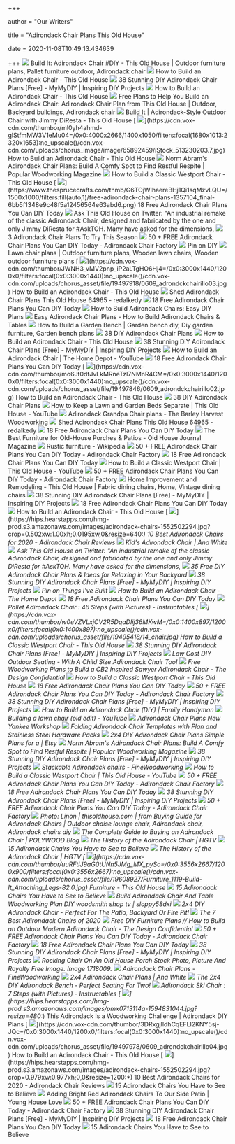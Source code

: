 +++
        
author = "Our Writers"
        
title = "Adirondack Chair Plans This Old House"
        
date = 2020-11-08T10:49:13.434639
        
+++
[ ![](https://i.pinimg.com/originals/2a/11/b2/2a11b214a80473872e9842ff43235dc5.jpg)](https://i.pinimg.com/originals/2a/11/b2/2a11b214a80473872e9842ff43235dc5.jpg) Build It: Adirondack Chair #DIY - This Old House | Outdoor furniture plans,  Pallet furniture outdoor, Adirondack chair
[ ![](https://cdn.vox-cdn.com/thumbor/WbAeb_Kr2ZisfW9qMtZk9VbvUzQ=/1400x0/filters:no_upscale()/cdn.vox-cdn.com/uploads/chorus_asset/file/19497778/0609_adrondckchairillo01.jpg)](https://cdn.vox-cdn.com/thumbor/WbAeb_Kr2ZisfW9qMtZk9VbvUzQ=/1400x0/filters:no_upscale()/cdn.vox-cdn.com/uploads/chorus_asset/file/19497778/0609_adrondckchairillo01.jpg) How to Build an Adirondack Chair - This Old House
[ ![](https://www.mymydiy.com/wp-content/uploads/2017/06/JackmanWorks-Adirondack-Chair.jpg)](https://www.mymydiy.com/wp-content/uploads/2017/06/JackmanWorks-Adirondack-Chair.jpg) 38 Stunning DIY Adirondack Chair Plans [Free] - MyMyDIY | Inspiring DIY  Projects
[ ![](https://cdn.vox-cdn.com/thumbor/FEQf3mw9jAED1F_1Q0_rPKeKpfo=/1400x1400/filters:format(jpeg)/cdn.vox-cdn.com/uploads/chorus_asset/file/19497657/h0906buildbuyit.jpg)](https://cdn.vox-cdn.com/thumbor/FEQf3mw9jAED1F_1Q0_rPKeKpfo=/1400x1400/filters:format(jpeg)/cdn.vox-cdn.com/uploads/chorus_asset/file/19497657/h0906buildbuyit.jpg) How to Build an Adirondack Chair - This Old House
[ ![](https://i.pinimg.com/originals/97/e8/13/97e8130dd37e1563ab944285199f6dd0.jpg)](https://i.pinimg.com/originals/97/e8/13/97e8130dd37e1563ab944285199f6dd0.jpg) Free Plans to Help You Build an Adirondack Chair: Adirondack Chair Plan  from This Old House | Outdoor, Backyard buildings, Adirondack chair
[ ![](https://gvimage.zype.com/5d25ffee9e3fa77f91f0234f/5dcddcb273c3f956ef5d784d/custom_thumbnail/1080.jpg?1579647364)](https://gvimage.zype.com/5d25ffee9e3fa77f91f0234f/5dcddcb273c3f956ef5d784d/custom_thumbnail/1080.jpg?1579647364) Build It | Adirondack-Style Outdoor Chair with Jimmy DiResta - This Old  House
[ ![](https://cdn.vox-cdn.com/thumbor/ml0yh4ahmd-glStfmMW3V1eMu04=/0x0:4000x2666/1400x1050/filters:focal(1680x1013:2320x1653):no_upscale()/cdn.vox-cdn.com/uploads/chorus_image/image/65892459/iStock_513230203.7.jpg)](https://cdn.vox-cdn.com/thumbor/ml0yh4ahmd-glStfmMW3V1eMu04=/0x0:4000x2666/1400x1050/filters:focal(1680x1013:2320x1653):no_upscale()/cdn.vox-cdn.com/uploads/chorus_image/image/65892459/iStock_513230203.7.jpg) How to Build an Adirondack Chair - This Old House
[ ![](https://cdn.popularwoodworking.com/wp-content/uploads/2018/12/norm-abrams-and-steven-shanesy-adirondack-chair-opener.jpg)](https://cdn.popularwoodworking.com/wp-content/uploads/2018/12/norm-abrams-and-steven-shanesy-adirondack-chair-opener.jpg) Norm Abram's Adirondack Chair Plans: Build A Comfy Spot to Find Restful  Respite | Popular Woodworking Magazine
[ ![](https://cdn.vox-cdn.com/thumbor/Y3xiX-y7-AntRci0EtyJ9izoL9A=/1400x1400/filters:format(jpeg)/cdn.vox-cdn.com/uploads/chorus_asset/file/19494206/chair_x.jpg)](https://cdn.vox-cdn.com/thumbor/Y3xiX-y7-AntRci0EtyJ9izoL9A=/1400x1400/filters:format(jpeg)/cdn.vox-cdn.com/uploads/chorus_asset/file/19494206/chair_x.jpg) How to Build a Classic Westport Chair - This Old House
[ ![](https://www.thesprucecrafts.com/thmb/G6TOjWIhaereBHj1Qi1sqMzvLQU=/1500x1000/filters:fill(auto,1)/free-adirondack-chair-plans-1357104_final-6bb5f1348e9c48f5a12456564e63abd6.png)](https://www.thesprucecrafts.com/thmb/G6TOjWIhaereBHj1Qi1sqMzvLQU=/1500x1000/filters:fill(auto,1)/free-adirondack-chair-plans-1357104_final-6bb5f1348e9c48f5a12456564e63abd6.png) 18 Free Adirondack Chair Plans You Can DIY Today
[ ![](https://pbs.twimg.com/ext_tw_video_thumb/1119779907528220672/pu/img/I1yWmmZKSYOLFHct.jpg)](https://pbs.twimg.com/ext_tw_video_thumb/1119779907528220672/pu/img/I1yWmmZKSYOLFHct.jpg) Ask This Old House on Twitter: "An industrial remake of the classic Adirondack  Chair, designed and fabricated by the one and only Jimmy DiResta for  #AskTOH. Many have asked for the dimensions,
[ ![](https://www.mikeswoodworkingprojects.com/wp-content/uploads/2015/04/adirondack-chair-plans.jpg)](https://www.mikeswoodworkingprojects.com/wp-content/uploads/2015/04/adirondack-chair-plans.jpg) 3 Adirondack Chair Plans To Try This Season
[ ![](https://adirondackchairfactory.com/wp-content/uploads/Adirondack-Chair-Plans.jpg)](https://adirondackchairfactory.com/wp-content/uploads/Adirondack-Chair-Plans.jpg) 50 + FREE Adirondack Chair Plans You Can DIY Today - Adirondack Chair  Factory
[ ![](https://i.pinimg.com/originals/6e/a0/80/6ea0806b665aa73cdaf02490fc6937a8.gif)](https://i.pinimg.com/originals/6e/a0/80/6ea0806b665aa73cdaf02490fc6937a8.gif) Pin on DIY
[ ![](https://i.pinimg.com/originals/58/41/90/5841905a6c0b85c77f62cd7ab56a1e69.png)](https://i.pinimg.com/originals/58/41/90/5841905a6c0b85c77f62cd7ab56a1e69.png) Lawn chair plans | Outdoor furniture plans, Wooden lawn chairs, Wooden  outdoor furniture plans
[ ![](https://cdn.vox-cdn.com/thumbor/JWNH3_vMV2pnp_iP2aLTgHO6Hj4=/0x0:3000x1440/1200x0/filters:focal(0x0:3000x1440):no_upscale()/cdn.vox-cdn.com/uploads/chorus_asset/file/19497918/0609_adrondckchairillo03.jpg)](https://cdn.vox-cdn.com/thumbor/JWNH3_vMV2pnp_iP2aLTgHO6Hj4=/0x0:3000x1440/1200x0/filters:focal(0x0:3000x1440):no_upscale()/cdn.vox-cdn.com/uploads/chorus_asset/file/19497918/0609_adrondckchairillo03.jpg) How to Build an Adirondack Chair - This Old House
[ ![](http://lh6.ggpht.com/-EsHULEhw1eU/TUfZsMJCLQI/AAAAAAAABxA/PFBZPW99DQA/shed-plans-woodworking.jpg)](http://lh6.ggpht.com/-EsHULEhw1eU/TUfZsMJCLQI/AAAAAAAABxA/PFBZPW99DQA/shed-plans-woodworking.jpg) Shed Adirondack Chair Plans This Old House 64965 - redalkedy
[ ![](https://www.thesprucecrafts.com/thmb/C7aCFPvuL6mXIvVHqLxomVGshmc=/713x500/filters:no_upscale():max_bytes(150000):strip_icc()/skip-to-my-lou-free-adirondack-chair-plans-580f86e83df78c2c73ab4815.jpg)](https://www.thesprucecrafts.com/thmb/C7aCFPvuL6mXIvVHqLxomVGshmc=/713x500/filters:no_upscale():max_bytes(150000):strip_icc()/skip-to-my-lou-free-adirondack-chair-plans-580f86e83df78c2c73ab4815.jpg) 18 Free Adirondack Chair Plans You Can DIY Today
[ ![](https://lda.lowes.com/is/image/Lowes/ht_how-to-build-adirondack-chairs?scl=1)](https://lda.lowes.com/is/image/Lowes/ht_how-to-build-adirondack-chairs?scl=1) How to Build Adirondack Chairs: Easy DIY Plans
[ ![](https://hips.hearstapps.com/pop.h-cdn.co/assets/15/47/1448060085-a2.jpg)](https://hips.hearstapps.com/pop.h-cdn.co/assets/15/47/1448060085-a2.jpg) Easy Adirondack Chair Plans - How to Build Adirondack Chairs & Tables
[ ![](https://i.pinimg.com/originals/27/ad/94/27ad9434262e28f72c14407f5a66ce2d.jpg)](https://i.pinimg.com/originals/27/ad/94/27ad9434262e28f72c14407f5a66ce2d.jpg) How to Build a Garden Bench | Garden bench diy, Diy garden furniture,  Garden bench plans
[ ![](https://image.slidesharecdn.com/slidesharepresentation-170722152507/95/38-diy-adirondack-chair-plans-42-638.jpg?cb=1500944331)](https://image.slidesharecdn.com/slidesharepresentation-170722152507/95/38-diy-adirondack-chair-plans-42-638.jpg?cb=1500944331) 38 DIY Adirondack Chair Plans
[ ![](https://cdn.vox-cdn.com/thumbor/sV3XklLwVOLfKXNxIP1BXP506EI=/1400x788/filters:format(jpeg)/cdn.vox-cdn.com/uploads/chorus_asset/file/19497657/h0906buildbuyit.jpg)](https://cdn.vox-cdn.com/thumbor/sV3XklLwVOLfKXNxIP1BXP506EI=/1400x788/filters:format(jpeg)/cdn.vox-cdn.com/uploads/chorus_asset/file/19497657/h0906buildbuyit.jpg) How to Build an Adirondack Chair - This Old House
[ ![](https://www.mymydiy.com/wp-content/uploads/2017/06/Webp.net-compress-image.jpg)](https://www.mymydiy.com/wp-content/uploads/2017/06/Webp.net-compress-image.jpg) 38 Stunning DIY Adirondack Chair Plans [Free] - MyMyDIY | Inspiring DIY  Projects
[ ![](https://i.ytimg.com/vi/yAqn0L8nN_Q/maxresdefault.jpg)](https://i.ytimg.com/vi/yAqn0L8nN_Q/maxresdefault.jpg) How to Build an Adirondack Chair | The Home Depot - YouTube
[ ![](https://www.thesprucecrafts.com/thmb/o067LWtkhKnttN_hKnziAuxxFI8=/900x600/filters:no_upscale():max_bytes(150000):strip_icc()/build-chair-580f8acf5f9b58564c005206.jpg)](https://www.thesprucecrafts.com/thmb/o067LWtkhKnttN_hKnziAuxxFI8=/900x600/filters:no_upscale():max_bytes(150000):strip_icc()/build-chair-580f8acf5f9b58564c005206.jpg) 18 Free Adirondack Chair Plans You Can DIY Today
[ ![](https://cdn.vox-cdn.com/thumbor/mo6Jt0dtJvLkMRneTzl7NMnR4CM=/0x0:3000x1440/1200x0/filters:focal(0x0:3000x1440):no_upscale()/cdn.vox-cdn.com/uploads/chorus_asset/file/19497846/0609_adrondckchairillo02.jpg)](https://cdn.vox-cdn.com/thumbor/mo6Jt0dtJvLkMRneTzl7NMnR4CM=/0x0:3000x1440/1200x0/filters:focal(0x0:3000x1440):no_upscale()/cdn.vox-cdn.com/uploads/chorus_asset/file/19497846/0609_adrondckchairillo02.jpg) How to Build an Adirondack Chair - This Old House
[ ![](https://image.slidesharecdn.com/slidesharepresentation-170722152507/95/38-diy-adirondack-chair-plans-41-638.jpg?cb=1500944331)](https://image.slidesharecdn.com/slidesharepresentation-170722152507/95/38-diy-adirondack-chair-plans-41-638.jpg?cb=1500944331) 38 DIY Adirondack Chair Plans
[ ![](https://i.ytimg.com/vi/CAiK1EHgD90/hqdefault.jpg)](https://i.ytimg.com/vi/CAiK1EHgD90/hqdefault.jpg) How to Keep a Lawn and Garden Beds Separate | This Old House - YouTube
[ ![](https://www.plansinwood.com/Grandpa%20&%20Adult.JPG)](https://www.plansinwood.com/Grandpa%20&%20Adult.JPG) Adirondack Grandpa Chair plans - The Barley Harvest Woodworking
[ ![](http://lh6.ggpht.com/-SLRZYXzIF-o/TDaYWQpaSdI/AAAAAAAAAo8/OdHUBL2jhKQ/Waldorf%252520Shed%252520plans.jpg)](http://lh6.ggpht.com/-SLRZYXzIF-o/TDaYWQpaSdI/AAAAAAAAAo8/OdHUBL2jhKQ/Waldorf%252520Shed%252520plans.jpg) Shed Adirondack Chair Plans This Old House 64965 - redalkedy
[ ![](https://www.thesprucecrafts.com/thmb/XxwV5gyTm9OvsVBmNzc3teUh7fQ=/773x580/filters:no_upscale():max_bytes(150000):strip_icc()/adr-chair-580f8b6b3df78c2c73b364bc.jpg)](https://www.thesprucecrafts.com/thmb/XxwV5gyTm9OvsVBmNzc3teUh7fQ=/773x580/filters:no_upscale():max_bytes(150000):strip_icc()/adr-chair-580f8b6b3df78c2c73b364bc.jpg) 18 Free Adirondack Chair Plans You Can DIY Today
[ ![](https://www.oldhouseonline.com/.image/ar_1:1%2Cc_fill%2Ccs_srgb%2Cfl_progressive%2Cq_auto:good%2Cw_1200/MTQ0NDY2OTU2MzY3NjM2Mzc5/glide-and-bounce-on-this-vintage-style-lawn-suite-from-country-door.jpg)](https://www.oldhouseonline.com/.image/ar_1:1%2Cc_fill%2Ccs_srgb%2Cfl_progressive%2Cq_auto:good%2Cw_1200/MTQ0NDY2OTU2MzY3NjM2Mzc5/glide-and-bounce-on-this-vintage-style-lawn-suite-from-country-door.jpg) The Best Furniture for Old-House Porches & Patios - Old House Journal  Magazine
[ ![](https://upload.wikimedia.org/wikipedia/commons/c/c9/Adirondack_chair_25.jpg)](https://upload.wikimedia.org/wikipedia/commons/c/c9/Adirondack_chair_25.jpg) Rustic furniture - Wikipedia
[ ![](https://i0.wp.com/adirondackchairfactory.com/wp-content/uploads/Scrap-Adirondack-Chair.jpg?resize=800%2C600)](https://i0.wp.com/adirondackchairfactory.com/wp-content/uploads/Scrap-Adirondack-Chair.jpg?resize=800%2C600) 50 + FREE Adirondack Chair Plans You Can DIY Today - Adirondack Chair  Factory
[ ![](https://www.thesprucecrafts.com/thmb/uOkvkDe0YtYOQhJg0RKSVm1amlQ=/797x558/filters:no_upscale():max_bytes(150000):strip_icc()/yellawood-free-adirondack-chair-plans-5a0b0b8cb39d03003793f895.jpg)](https://www.thesprucecrafts.com/thmb/uOkvkDe0YtYOQhJg0RKSVm1amlQ=/797x558/filters:no_upscale():max_bytes(150000):strip_icc()/yellawood-free-adirondack-chair-plans-5a0b0b8cb39d03003793f895.jpg) 18 Free Adirondack Chair Plans You Can DIY Today
[ ![](https://i.ytimg.com/vi/CAiK1EHgD90/maxresdefault.jpg)](https://i.ytimg.com/vi/CAiK1EHgD90/maxresdefault.jpg) How to Build a Classic Westport Chair | This Old House - YouTube
[ ![](https://i2.wp.com/adirondackchairfactory.com/wp-content/uploads/2%C3%974-Adirondack-chair-plan.jpg?resize=900%2C600)](https://i2.wp.com/adirondackchairfactory.com/wp-content/uploads/2%C3%974-Adirondack-chair-plan.jpg?resize=900%2C600) 50 + FREE Adirondack Chair Plans You Can DIY Today - Adirondack Chair  Factory
[ ![](https://i.pinimg.com/originals/5e/7f/9f/5e7f9f93951139da8cd88477b226044d.jpg)](https://i.pinimg.com/originals/5e/7f/9f/5e7f9f93951139da8cd88477b226044d.jpg) Home Improvement and Remodeling - This Old House | Fabric dining chairs,  Home, Vintage dining chairs
[ ![](https://www.mymydiy.com/wp-content/uploads/2018/05/adirondack-chair-plans.jpg)](https://www.mymydiy.com/wp-content/uploads/2018/05/adirondack-chair-plans.jpg) 38 Stunning DIY Adirondack Chair Plans [Free] - MyMyDIY | Inspiring DIY  Projects
[ ![](https://www.thesprucecrafts.com/thmb/9rh_TkTiFCyGLTOZEjR681R6kSM=/640x480/filters:no_upscale():max_bytes(150000):strip_icc()/buildeazy-free-adirondack-chair-plans-580f89133df78c2c73af18e7.jpg)](https://www.thesprucecrafts.com/thmb/9rh_TkTiFCyGLTOZEjR681R6kSM=/640x480/filters:no_upscale():max_bytes(150000):strip_icc()/buildeazy-free-adirondack-chair-plans-580f89133df78c2c73af18e7.jpg) 18 Free Adirondack Chair Plans You Can DIY Today
[ ![](https://cdn.vox-cdn.com/thumbor/vUIvlkSA_DmtHkZntXvPoOxodyc=/1400x0/filters:no_upscale()/cdn.vox-cdn.com/uploads/chorus_asset/file/19498153/0609_adrondckchairillo05.jpg)](https://cdn.vox-cdn.com/thumbor/vUIvlkSA_DmtHkZntXvPoOxodyc=/1400x0/filters:no_upscale()/cdn.vox-cdn.com/uploads/chorus_asset/file/19498153/0609_adrondckchairillo05.jpg) How to Build an Adirondack Chair - This Old House
[ ![](https://hips.hearstapps.com/hmg-prod.s3.amazonaws.com/images/adirondack-chairs-1552502294.jpg?crop=0.502xw:1.00xh;0.0195xw,0&resize=640:*)](https://hips.hearstapps.com/hmg-prod.s3.amazonaws.com/images/adirondack-chairs-1552502294.jpg?crop=0.502xw:1.00xh;0.0195xw,0&resize=640:*) 10 Best Adirondack Chairs for 2020 - Adirondack Chair Reviews
[ ![](https://www.ana-white.com/sites/default/files/kids-adirondack-chair-plans.jpg)](https://www.ana-white.com/sites/default/files/kids-adirondack-chair-plans.jpg) Kid's Adirondack Chair | Ana White
[ ![](https://pbs.twimg.com/profile_images/1084568629176401920/6DkTev_v.jpg)](https://pbs.twimg.com/profile_images/1084568629176401920/6DkTev_v.jpg) Ask This Old House on Twitter: "An industrial remake of the classic Adirondack  Chair, designed and fabricated by the one and only Jimmy DiResta for  #AskTOH. Many have asked for the dimensions,
[ ![](https://morningchores.com/wp-content/uploads/2016/08/35-Free-DIY-Adirondack-Chair-Plans.jpg)](https://morningchores.com/wp-content/uploads/2016/08/35-Free-DIY-Adirondack-Chair-Plans.jpg) 35 Free DIY Adirondack Chair Plans & Ideas for Relaxing in Your Backyard
[ ![](https://www.mymydiy.com/wp-content/uploads/2017/06/DIY-Plans-For-A-Adirondack-Chair.jpg)](https://www.mymydiy.com/wp-content/uploads/2017/06/DIY-Plans-For-A-Adirondack-Chair.jpg) 38 Stunning DIY Adirondack Chair Plans [Free] - MyMyDIY | Inspiring DIY  Projects
[ ![](https://i.pinimg.com/originals/95/56/18/955618bc90c7ff80792ecf9c42c0809b.jpg)](https://i.pinimg.com/originals/95/56/18/955618bc90c7ff80792ecf9c42c0809b.jpg) Pin on Things I've Built
[ ![](https://contentgrid.homedepot-static.com/hdus/en_US/DTCCOMNEW/Articles/how-to-build-an-adirondack-chair-step-1-A.jpg)](https://contentgrid.homedepot-static.com/hdus/en_US/DTCCOMNEW/Articles/how-to-build-an-adirondack-chair-step-1-A.jpg) How to Build an Adirondack Chair - The Home Depot
[ ![](https://www.thesprucecrafts.com/thmb/lkFOCy-Msw4ilDlgi_vnUmf7ikQ=/640x640/filters:no_upscale():max_bytes(150000):strip_icc()/the-family-handyman-free-adirondack-chair-plans-580f87c03df78c2c73acb75f.jpg)](https://www.thesprucecrafts.com/thmb/lkFOCy-Msw4ilDlgi_vnUmf7ikQ=/640x640/filters:no_upscale():max_bytes(150000):strip_icc()/the-family-handyman-free-adirondack-chair-plans-580f87c03df78c2c73acb75f.jpg) 18 Free Adirondack Chair Plans You Can DIY Today
[ ![](https://content.instructables.com/ORIG/FCU/R05C/G79D49Q3/FCUR05CG79D49Q3.jpg?auto=webp&frame=1&width=320&md=f06239839384f85cde9bcb6ac3425335)](https://content.instructables.com/ORIG/FCU/R05C/G79D49Q3/FCUR05CG79D49Q3.jpg?auto=webp&frame=1&width=320&md=f06239839384f85cde9bcb6ac3425335) Pallet Adirondack Chair : 46 Steps (with Pictures) - Instructables
[ ![](https://cdn.vox-cdn.com/thumbor/w0eVZVLxjCV2R5DqaDIij36MKwM=/0x0:1400x897/1200x0/filters:focal(0x0:1400x897):no_upscale()/cdn.vox-cdn.com/uploads/chorus_asset/file/19495418/14_chair.jpg)](https://cdn.vox-cdn.com/thumbor/w0eVZVLxjCV2R5DqaDIij36MKwM=/0x0:1400x897/1200x0/filters:focal(0x0:1400x897):no_upscale()/cdn.vox-cdn.com/uploads/chorus_asset/file/19495418/14_chair.jpg) How to Build a Classic Westport Chair - This Old House
[ ![](https://www.mymydiy.com/wp-content/uploads/2017/06/How-to-Build-an-Adirondack-Chair.jpg)](https://www.mymydiy.com/wp-content/uploads/2017/06/How-to-Build-an-Adirondack-Chair.jpg) 38 Stunning DIY Adirondack Chair Plans [Free] - MyMyDIY | Inspiring DIY  Projects
[ ![](https://oldworldgardenfarms.com/wp-content/uploads/2020/04/diy-bench-and-chairs-Adirondack.jpg)](https://oldworldgardenfarms.com/wp-content/uploads/2020/04/diy-bench-and-chairs-Adirondack.jpg) Low Cost DIY Outdoor Seating - With A Child Size Adirondack Chair Too!
[ ![](https://i2.wp.com/www.thedesignconfidential.com/wp-content/uploads/AdirondackChairOverall.jpg?fit=1867%2C900&ssl=1)](https://i2.wp.com/www.thedesignconfidential.com/wp-content/uploads/AdirondackChairOverall.jpg?fit=1867%2C900&ssl=1) Free Woodworking Plans to Build a CB2 Inspired Sawyer Adirondack Chair -  The Design Confidential
[ ![](https://gvimage.zype.com/5d25ffee9e3fa77f91f0234f/5dcddd3c47528454feb9b0bf/custom_thumbnail/1080.jpg?1579646349)](https://gvimage.zype.com/5d25ffee9e3fa77f91f0234f/5dcddd3c47528454feb9b0bf/custom_thumbnail/1080.jpg?1579646349) How to Build a Classic Westport Chair - This Old House
[ ![](https://www.thesprucecrafts.com/thmb/_ETZQoJJJzTY754_FQQv5pI7xUg=/720x540/filters:no_upscale():max_bytes(150000):strip_icc()/ana-white-free-adirondack-chair-plans-580f871a3df78c2c73ab9ab1.jpg)](https://www.thesprucecrafts.com/thmb/_ETZQoJJJzTY754_FQQv5pI7xUg=/720x540/filters:no_upscale():max_bytes(150000):strip_icc()/ana-white-free-adirondack-chair-plans-580f871a3df78c2c73ab9ab1.jpg) 18 Free Adirondack Chair Plans You Can DIY Today
[ ![](https://i1.wp.com/adirondackchairfactory.com/wp-content/uploads/woodworking-plans-adirondack.jpg?resize=624%2C557&ssl=1)](https://i1.wp.com/adirondackchairfactory.com/wp-content/uploads/woodworking-plans-adirondack.jpg?resize=624%2C557&ssl=1) 50 + FREE Adirondack Chair Plans You Can DIY Today - Adirondack Chair  Factory
[ ![](https://www.mymydiy.com/wp-content/uploads/2017/06/Classic-Adirondack-Chair-Plans.png)](https://www.mymydiy.com/wp-content/uploads/2017/06/Classic-Adirondack-Chair-Plans.png) 38 Stunning DIY Adirondack Chair Plans [Free] - MyMyDIY | Inspiring DIY  Projects
[ ![](https://www.familyhandyman.com/wp-content/uploads/2017/06/FH01JUN_ADRCHR_01-2.jpg)](https://www.familyhandyman.com/wp-content/uploads/2017/06/FH01JUN_ADRCHR_01-2.jpg) How to Build an Adirondack Chair (DIY) | Family Handyman
[ ![](https://i.ytimg.com/vi/gwsIVOzzkts/maxresdefault.jpg)](https://i.ytimg.com/vi/gwsIVOzzkts/maxresdefault.jpg) Building a lawn chair (old edit) - YouTube
[ ![](https://www.thisoldhouse.com/sites/default/files/styles/social_share/public/images/tv-episode/promo-image/0204-adirondack-chair.jpg?itok=0blUpWMi)](https://www.thisoldhouse.com/sites/default/files/styles/social_share/public/images/tv-episode/promo-image/0204-adirondack-chair.jpg?itok=0blUpWMi) Adirondack Chair Plans New Yankee Workshop
[ ![](https://www.rockler.com/media/catalog/product/cache/3434eb5edc1f5c9809271cab5a58bac7/6/3/63334-02-1000.jpg)](https://www.rockler.com/media/catalog/product/cache/3434eb5edc1f5c9809271cab5a58bac7/6/3/63334-02-1000.jpg) Folding Adirondack Chair Templates with Plan and Stainless Steel Hardware  Packs
[ ![](https://i.etsystatic.com/7219055/r/il/5b79a4/1344330749/il_570xN.1344330749_m4yh.jpg)](https://i.etsystatic.com/7219055/r/il/5b79a4/1344330749/il_570xN.1344330749_m4yh.jpg) 2x4 DIY Adirondack Chair Plans Simple Plans for a | Etsy
[ ![](https://cdn.popularwoodworking.com/wp-content/uploads/2018/12/9-norm-abrams-and-steven-shanesy-adirondack-chair-681x1024.jpg)](https://cdn.popularwoodworking.com/wp-content/uploads/2018/12/9-norm-abrams-and-steven-shanesy-adirondack-chair-681x1024.jpg) Norm Abram's Adirondack Chair Plans: Build A Comfy Spot to Find Restful  Respite | Popular Woodworking Magazine
[ ![](https://www.mymydiy.com/wp-content/uploads/2017/06/Wood-Workers-Journal-ADIRONDACK-CHAIR-PLANS.jpg)](https://www.mymydiy.com/wp-content/uploads/2017/06/Wood-Workers-Journal-ADIRONDACK-CHAIR-PLANS.jpg) 38 Stunning DIY Adirondack Chair Plans [Free] - MyMyDIY | Inspiring DIY  Projects
[ ![](https://s3.amazonaws.com/finewoodworking.s3.tauntoncloud.com/app/uploads/2016/09/06192159/Griffith_Adirondack_chair_three-quarter-main.jpg)](https://s3.amazonaws.com/finewoodworking.s3.tauntoncloud.com/app/uploads/2016/09/06192159/Griffith_Adirondack_chair_three-quarter-main.jpg) Stackable Adirondack chairs - FineWoodworking
[ ![](https://i.ytimg.com/vi/aVVL17gD5PU/hqdefault.jpg?sqp=-oaymwEiCKgBEF5IWvKriqkDFQgBFQAAAAAYASUAAMhCPQCAokN4AQ==&rs=AOn4CLA_Kn2Ob3_huH7oAaytz2je7dZh8A)](https://i.ytimg.com/vi/aVVL17gD5PU/hqdefault.jpg?sqp=-oaymwEiCKgBEF5IWvKriqkDFQgBFQAAAAAYASUAAMhCPQCAokN4AQ==&rs=AOn4CLA_Kn2Ob3_huH7oAaytz2je7dZh8A) How to Build a Classic Westport Chair | This Old House - YouTube
[ ![](https://i0.wp.com/adirondackchairfactory.com/wp-content/uploads/double-chair-plans-2019.jpg?resize=900%2C636)](https://i0.wp.com/adirondackchairfactory.com/wp-content/uploads/double-chair-plans-2019.jpg?resize=900%2C636) 50 + FREE Adirondack Chair Plans You Can DIY Today - Adirondack Chair  Factory
[ ![](https://www.thesprucecrafts.com/thmb/iix1KzEND_WHESCoHu4k1-pCLx8=/400x300/filters:no_upscale():max_bytes(150000):strip_icc()/free-desk-plans-1357117_FINAL-8c191266b07443e5996fefd8d28ab473.png)](https://www.thesprucecrafts.com/thmb/iix1KzEND_WHESCoHu4k1-pCLx8=/400x300/filters:no_upscale():max_bytes(150000):strip_icc()/free-desk-plans-1357117_FINAL-8c191266b07443e5996fefd8d28ab473.png) 18 Free Adirondack Chair Plans You Can DIY Today
[ ![](https://www.mymydiy.com/wp-content/uploads/2017/06/Adirondack-Chaise-Lounge.jpg)](https://www.mymydiy.com/wp-content/uploads/2017/06/Adirondack-Chaise-Lounge.jpg) 38 Stunning DIY Adirondack Chair Plans [Free] - MyMyDIY | Inspiring DIY  Projects
[ ![](https://i1.wp.com/adirondackchairfactory.com/wp-content/uploads/My-outdoor-plans-adirondack-chair-plan-FREE.jpg?resize=590%2C342)](https://i1.wp.com/adirondackchairfactory.com/wp-content/uploads/My-outdoor-plans-adirondack-chair-plan-FREE.jpg?resize=590%2C342) 50 + FREE Adirondack Chair Plans You Can DIY Today - Adirondack Chair  Factory
[ ![](https://i.pinimg.com/originals/91/64/a6/9164a63bcf712d766f4cff1bb7be8da4.jpg)](https://i.pinimg.com/originals/91/64/a6/9164a63bcf712d766f4cff1bb7be8da4.jpg) Photo: Linon | thisoldhouse.com | from Buying Guide for Adirondack Chairs |  Outdoor chaise lounge chair, Adirondack chair, Adirondack chairs diy
[ ![](https://www.polywood.com/blog/wp-content/uploads/2017/09/Featured.jpg)](https://www.polywood.com/blog/wp-content/uploads/2017/09/Featured.jpg) The Complete Guide to Buying an Adirondack Chair | POLYWOOD Blog
[ ![](https://hgtvhome.sndimg.com/content/dam/images/hgtv/fullset/2019/3/21/0/RX_Bessboro-Builders_Westport-Chair.jpg.rend.hgtvcom.1280.1280.suffix/1553165523170.jpeg)](https://hgtvhome.sndimg.com/content/dam/images/hgtv/fullset/2019/3/21/0/RX_Bessboro-Builders_Westport-Chair.jpg.rend.hgtvcom.1280.1280.suffix/1553165523170.jpeg) The History of the Adirondack Chair | HGTV
[ ![](https://www.familyhandyman.com/wp-content/uploads/2018/04/adirondack-shutterstock_1049264484.jpg)](https://www.familyhandyman.com/wp-content/uploads/2018/04/adirondack-shutterstock_1049264484.jpg) 15 Adirondack Chairs You Have to See to Believe
[ ![](https://hgtvhome.sndimg.com/content/dam/images/hgtv/fullset/2016/12/9/0/Orig-Benedict-August_apartment-decks-adirondack-chairs.jpg.rend.hgtvcom.616.462.suffix/1481298220587.jpeg)](https://hgtvhome.sndimg.com/content/dam/images/hgtv/fullset/2016/12/9/0/Orig-Benedict-August_apartment-decks-adirondack-chairs.jpg.rend.hgtvcom.616.462.suffix/1481298220587.jpeg) The History of the Adirondack Chair | HGTV
[ ![](https://cdn.vox-cdn.com/thumbor/uuRFtiJ9aG0tUNn5JMg_MX_pySo=/0x0:3556x2667/1200x900/filters:focal(0x0:3556x2667):no_upscale()/cdn.vox-cdn.com/uploads/chorus_asset/file/19608927/Furniture_1119-Build-It_Attaching_Legs-82.0.jpg)](https://cdn.vox-cdn.com/thumbor/uuRFtiJ9aG0tUNn5JMg_MX_pySo=/0x0:3556x2667/1200x900/filters:focal(0x0:3556x2667):no_upscale()/cdn.vox-cdn.com/uploads/chorus_asset/file/19608927/Furniture_1119-Build-It_Attaching_Legs-82.0.jpg) Furniture - This Old House
[ ![](https://www.familyhandyman.com/wp-content/uploads/2018/04/skull-adirondack.jpg)](https://www.familyhandyman.com/wp-content/uploads/2018/04/skull-adirondack.jpg) 15 Adirondack Chairs You Have to See to Believe
[ ![](http://lindiy.files.wordpress.com/2011/07/picnic-table-2.jpg)](http://lindiy.files.wordpress.com/2011/07/picnic-table-2.jpg) Build Adirondack Chair And Table Woodworking Plan DIY woodsmith shop tv |  sloppy58dxi
[ ![](https://oldworldgardenfarms.com/wp-content/uploads/2017/09/2x4-diy-adirondack-chair.jpg)](https://oldworldgardenfarms.com/wp-content/uploads/2017/09/2x4-diy-adirondack-chair.jpg) 2x4 DIY Adirondack Chair - Perfect For The Patio, Backyard Or Fire Pit!
[ ![](https://www.thespruce.com/thmb/hM2g7Kvd7_Ae_DQXDqZDEks7J_c=/665x665/smart/filters:no_upscale()/261631_37948_41-5c8a952fc9e77c00014a9cf2.jpeg)](https://www.thespruce.com/thmb/hM2g7Kvd7_Ae_DQXDqZDEks7J_c=/665x665/smart/filters:no_upscale()/261631_37948_41-5c8a952fc9e77c00014a9cf2.jpeg) The 7 Best Adirondack Chairs of 2020
[ ![](https://i0.wp.com/www.thedesignconfidential.com/wp-content/uploads/Picture1_11.jpg?ssl=1)](https://i0.wp.com/www.thedesignconfidential.com/wp-content/uploads/Picture1_11.jpg?ssl=1) Free DIY Furniture Plans // How to Build an Outdoor Modern Adirondack Chair  - The Design Confidential
[ ![](https://i0.wp.com/adirondackchairfactory.com/wp-content/uploads/chair-plans.jpg?resize=461%2C555&ssl=1)](https://i0.wp.com/adirondackchairfactory.com/wp-content/uploads/chair-plans.jpg?resize=461%2C555&ssl=1) 50 + FREE Adirondack Chair Plans You Can DIY Today - Adirondack Chair  Factory
[ ![](https://www.thesprucecrafts.com/thmb/V6zcWTrXQONm6ptrzYNf__3ueqI=/900x600/filters:no_upscale():max_bytes(150000):strip_icc()/Adirondack-Chair-DIY-5a0b109913f1290037b5d502.jpg)](https://www.thesprucecrafts.com/thmb/V6zcWTrXQONm6ptrzYNf__3ueqI=/900x600/filters:no_upscale():max_bytes(150000):strip_icc()/Adirondack-Chair-DIY-5a0b109913f1290037b5d502.jpg) 18 Free Adirondack Chair Plans You Can DIY Today
[ ![](https://www.mymydiy.com/wp-content/uploads/2017/06/Adirondack-Beach-Chair-W-2-Positions.jpg)](https://www.mymydiy.com/wp-content/uploads/2017/06/Adirondack-Beach-Chair-W-2-Positions.jpg) 38 Stunning DIY Adirondack Chair Plans [Free] - MyMyDIY | Inspiring DIY  Projects
[ ![](https://previews.123rf.com/images/olivierl/olivierl0709/olivierl070900404/1718009-rocking-chair-on-an-old-house-porch.jpg)](https://previews.123rf.com/images/olivierl/olivierl0709/olivierl070900404/1718009-rocking-chair-on-an-old-house-porch.jpg) Rocking Chair On An Old House Porch Stock Photo, Picture And Royalty Free  Image. Image 1718009.
[ ![](https://s3.amazonaws.com/finewoodworking.s3.tauntoncloud.com/app/uploads/2018/04/13120047/804-16x9.jpg)](https://s3.amazonaws.com/finewoodworking.s3.tauntoncloud.com/app/uploads/2018/04/13120047/804-16x9.jpg) Adirondack Chair Plans - FineWoodworking
[ ![](https://www.ana-white.com/sites/default/files/ana-white-home-depot-adirondack-chair.jpg)](https://www.ana-white.com/sites/default/files/ana-white-home-depot-adirondack-chair.jpg) 2x4 Adirondack Chair Plans | Ana White
[ ![](https://oldworldgardenfarms.com/wp-content/uploads/2019/02/The-2x4-Adirondack-bench-project.jpg)](https://oldworldgardenfarms.com/wp-content/uploads/2019/02/The-2x4-Adirondack-bench-project.jpg) The 2x4 DIY Adirondack Bench - Perfect Seating For Two!
[ ![](https://content.instructables.com/ORIG/FHG/X96C/INW18TOL/FHGX96CINW18TOL.jpg?auto=webp)](https://content.instructables.com/ORIG/FHG/X96C/INW18TOL/FHGX96CINW18TOL.jpg?auto=webp) Adirondack Ski Chair : 7 Steps (with Pictures) - Instructables
[ ![](https://hips.hearstapps.com/hmg-prod.s3.amazonaws.com/images/pmx0713114a-1594831044.jpg?resize=480:*)](https://hips.hearstapps.com/hmg-prod.s3.amazonaws.com/images/pmx0713114a-1594831044.jpg?resize=480:*) This Adirondack Is a Woodworking Challenge | Adirondack DIY Plans
[ ![](https://cdn.vox-cdn.com/thumbor/3DRxgjlldhCqEFLl2KNY5sj-JQc=/0x0:3000x1440/1200x0/filters:focal(0x0:3000x1440):no_upscale()/cdn.vox-cdn.com/uploads/chorus_asset/file/19497978/0609_adrondckchairillo04.jpg)](https://cdn.vox-cdn.com/thumbor/3DRxgjlldhCqEFLl2KNY5sj-JQc=/0x0:3000x1440/1200x0/filters:focal(0x0:3000x1440):no_upscale()/cdn.vox-cdn.com/uploads/chorus_asset/file/19497978/0609_adrondckchairillo04.jpg) How to Build an Adirondack Chair - This Old House
[ ![](https://hips.hearstapps.com/hmg-prod.s3.amazonaws.com/images/adirondack-chairs-1552502294.jpg?crop=0.979xw:0.977xh;0,0&resize=1200:*)](https://hips.hearstapps.com/hmg-prod.s3.amazonaws.com/images/adirondack-chairs-1552502294.jpg?crop=0.979xw:0.977xh;0,0&resize=1200:*) 10 Best Adirondack Chairs for 2020 - Adirondack Chair Reviews
[ ![](https://www.familyhandyman.com/wp-content/uploads/2018/04/D2167_022317_01_D2167.jpg)](https://www.familyhandyman.com/wp-content/uploads/2018/04/D2167_022317_01_D2167.jpg) 15 Adirondack Chairs You Have to See to Believe
[ ![](https://images.younghouselove.com/2012/06/Adirondack-After-Single-Angle.jpg)](https://images.younghouselove.com/2012/06/Adirondack-After-Single-Angle.jpg) Adding Bright Red Adirondack Chairs To Our Side Patio | Young House Love
[ ![](https://i0.wp.com/adirondackchairfactory.com/wp-content/uploads/beach-chair-adirondack-chair.png?resize=478%2C530)](https://i0.wp.com/adirondackchairfactory.com/wp-content/uploads/beach-chair-adirondack-chair.png?resize=478%2C530) 50 + FREE Adirondack Chair Plans You Can DIY Today - Adirondack Chair  Factory
[ ![](https://www.mymydiy.com/wp-content/uploads/2017/06/WOODWORKS-advanced-project.png)](https://www.mymydiy.com/wp-content/uploads/2017/06/WOODWORKS-advanced-project.png) 38 Stunning DIY Adirondack Chair Plans [Free] - MyMyDIY | Inspiring DIY  Projects
[ ![](https://www.thesprucecrafts.com/thmb/Lqpud0V2FtWuTP2kdESw3Raapfs=/736x658/filters:no_upscale():max_bytes(150000):strip_icc()/ana-white-5a0b0fdb494ec900377cb623.jpg)](https://www.thesprucecrafts.com/thmb/Lqpud0V2FtWuTP2kdESw3Raapfs=/736x658/filters:no_upscale():max_bytes(150000):strip_icc()/ana-white-5a0b0fdb494ec900377cb623.jpg) 18 Free Adirondack Chair Plans You Can DIY Today
[ ![](https://www.familyhandyman.com/wp-content/uploads/2018/04/shutterstock_375422560.jpg)](https://www.familyhandyman.com/wp-content/uploads/2018/04/shutterstock_375422560.jpg) 15 Adirondack Chairs You Have to See to Believe

